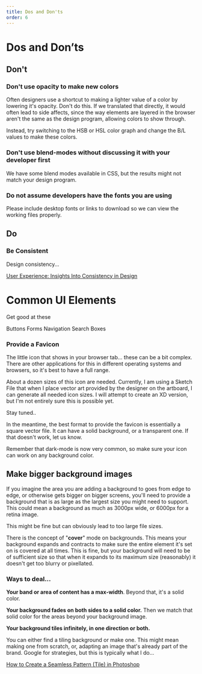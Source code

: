 ```yaml
---
title: Dos and Don'ts
order: 6
---
```


# Dos and Don’ts

## Don't

### Don't use opacity to make new colors

Often designers use a shortcut to making a lighter value of a color by lowering it's opacity. Don't do this. If we translated that directly, it would often lead to side affects, since the way elements are layered in the browser aren't the same as the design program, allowing colors to show through. 

Instead, try switching to the HSB or HSL color graph and change the B/L values to make these colors.

### Don't use blend-modes without discussing it with your developer first

We have some blend modes available in CSS, but the results might not match your design program.

### Do not assume developers have the fonts you are using

Please include desktop fonts or links to download so we can view the working files properly.

## Do

### Be Consistent

Design consistency...

[User Experience: Insights Into Consistency in Design](https://blog.tubikstudio.com/design-consistency/)

# Common UI Elements

Get good at these

Buttons
Forms
Navigation
Search Boxes

### Provide a Favicon

The little icon that shows in your browser tab... these can be a bit complex. There are other applications for this in different operating systems and browsers, so it's best to have a full range. 

About a dozen sizes of this icon are needed. Currently, I am using a Sketch File that when I place vector art provided by the designer on the artboard, I can generate all needed icon sizes. I will attempt to create an XD version, but I'm not entirely sure this is possible yet.

Stay tuned..

In the meantime, the best format to provide the favicon is essentially a square vector file. It can have a solid background, or a transparent one. If that doesn't work, let us know. 

Remember that dark-mode is now very common, so make sure your icon can work on any background color. 

## Make bigger background images

If you imagine the area you are adding a background to goes from edge to edge, or otherwise gets bigger on bigger screens, you'll need to provide a background that is as large as the largest size you might need to support. This could mean a background as much as 3000px wide, or 6000px for a retina image.

This might be fine but can obviously lead to too large file sizes.

There is the concept of "**cover**" mode on backgrounds. This means your background expands and contracts to make sure the entire element it's set on is covered at all times. This is fine, but your background will need to be of sufficient size so that when it expands to its maximum size (reasonably) it doesn't get too blurry or pixellated. 

### Ways to deal...

**Your band or area of content has a max-width**. Beyond that, it's a solid color.

**Your background fades on both sides to a solid color.** Then we match that solid color for the areas beyond your background image.

**Your background tiles infinitely, in one direction or both.** 

You can either find a tiling background or make one. This might mean making one from scratch, or, adapting an image that's already part of the brand. Google for strategies, but this is typically what I do...

[How to Create a Seamless Pattern (Tile) in Photoshop](https://blogs.adobe.com/jkost/2015/01/how-to-create-a-seamless-pattern-tile-in-photoshop.html)
